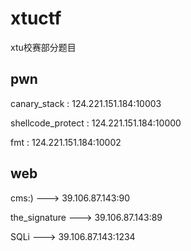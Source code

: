 # xtuctf
xtu校赛部分题目

## pwn
canary_stack : 124.221.151.184:10003

shellcode_protect : 124.221.151.184:10000

fmt : 124.221.151.184:10002

## web
cms:)  ---> 39.106.87.143:90    

the_signature ---> 39.106.87.143:89 
 
SQLi ---> 39.106.87.143:1234 
 
